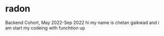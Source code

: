 # radon
Backend Cohort, May 2022-Sep 2022
hi my name is chetan gaikwad and i am start my codeing with funchtion up
